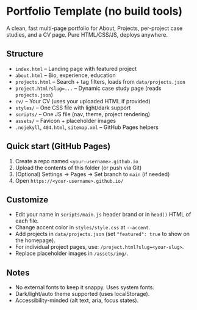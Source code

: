 # Portfolio Template (no build tools)

A clean, fast multi-page portfolio for About, Projects, per-project case studies, and a CV page. Pure HTML/CSS/JS, deploys anywhere.

## Structure
- `index.html` – Landing page with featured project
- `about.html` – Bio, experience, education
- `projects.html` – Search + tag filters, loads from `data/projects.json`
- `project.html?slug=...` – Dynamic case study page (reads `projects.json`)
- `cv/` – Your CV (uses your uploaded HTML if provided)
- `styles/` – One CSS file with light/dark support
- `scripts/` – One JS file (nav, theme, project rendering)
- `assets/` – Favicon + placeholder images
- `.nojekyll`, `404.html`, `sitemap.xml` – GitHub Pages helpers

## Quick start (GitHub Pages)
1) Create a repo named `<your-username>.github.io`
2) Upload the contents of this folder (or push via Git)
3) (Optional) Settings → Pages → Set branch to `main` (if needed)
4) Open `https://<your-username>.github.io/`

## Customize
- Edit your name in `scripts/main.js` header brand or in `head()` HTML of each file.
- Change accent color in `styles/style.css` at `--accent`.
- Add projects in `data/projects.json` (set `"featured": true` to show on the homepage).
- For individual project pages, use: `/project.html?slug=<your-slug>`.
- Replace placeholder images in `/assets/img/`.

## Notes
- No external fonts to keep it snappy. Uses system fonts.
- Dark/light/auto theme supported (uses localStorage).
- Accessibility-minded (alt text, aria, focus states).